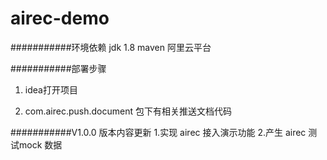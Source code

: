 # airec-demo

###########环境依赖
jdk 1.8
maven
阿里云平台

###########部署步骤
1. idea打开项目

2. com.airec.push.document 包下有相关推送文档代码



###########V1.0.0 版本内容更新
1.实现 airec 接入演示功能
2.产生 airec 测试mock 数据
